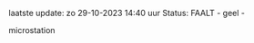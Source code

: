 laatste update: 
zo 29-10-2023 14:40   uur 
Status: FAALT - geel - 
<div class="service Y">microstation</div>